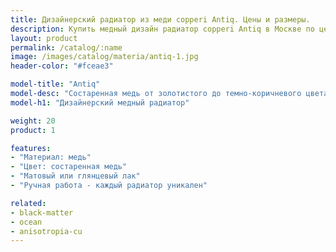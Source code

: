 ```yaml
---
title: Дизайнерский радиатор из меди copperi Antiq. Цены и размеры.
description: Купить медный дизайн радиатор copperi Antiq в Москве по ценам производителя.
layout: product
permalink: /catalog/:name
image: /images/catalog/materia/antiq-1.jpg
header-color: "#fceae3"

model-title: "Antiq"
model-desc: "Состаренная медь от золотистого до темно-коричневого цвета. Патина наносится мастерами вручную, поэтому каждый радиатор уникален. Покрытие матовым или глянцевым лаком сохранит рисунок неизменным."
model-h1: "Дизайнерский медный радиатор"

weight: 20
product: 1

features:
- "Материал: медь"
- "Цвет: состаренная медь"
- "Матовый или глянцевый лак"
- "Ручная работа - каждый радиатор уникален"

related:
- black-matter
- ocean
- anisotropia-cu
---
```

